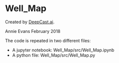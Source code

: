
# Well_Map
Created by [DeepCast.ai](https://deepcast.ai/).

Annie Evans February 2018 



The code is repeated in two different files:

* A jupyter notebook:  Well_Map/src/Well_Map.ipynb
* A python file:       Well_Map/src/Well_Map.py

